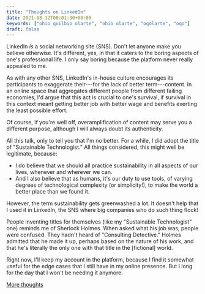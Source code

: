 ```yaml
---
title: "Thoughts on LinkedIn"
date: 2021-08-12T00:01:30+08:00
keywords: ["ohio quilbio olarte", "ohio olarte", "oqolarte", "oqo"]
draft: false
---
```

LinkedIn *is* a social networking site (SNS).
Don't let anyone make you believe otherwise.
It's different, yes, in that it caters to the boring aspects of one's professional
life.
I only say boring because the platform never really appealed to me.

As with any other SNS,
LinkedIn's in-house culture encourages its participants
to exaggerate their---for the lack of better term---content.
In an online space that aggregates different people from different failing
economies,
I'd argue that this act is crucial to one's survival,
if survival in this context meant getting better job with better wage and
benefits
exerting the least possible effort.

Of course, if you're well off,
overamplification of content may serve you a different purpose,
although I will always doubt its authenticity.

All this talk, only to tell you that I'm no better.
For a while, I did adopt the title of "Sustainable Technologist."
All things considered, this might well be legitimate,
because:
- I do believe that we should all practice sustainability in all aspects of our
  lives, whenever and wherever we can.
- And I also believe that as humans,
it's our duty to use tools,
of varying degrees of technological complexity (or simplicity!),
to make the world a better place than we found it.

However, the term sustainability gets greenwashed a lot.
It doesn't help that I used it in LinkedIn,
the SNS where big companies who do such thing flock!

People inventing titles for themselves
(like my "Sustainable Technologist" one)
reminds me of Sherlock Holmes.
When asked what his job was,
people were confused.
They hadn't heard of "Consulting Detective."
Holmes admitted that he made it up,
perhaps based on the nature of his work,
and that he's literally the only one with that title in the [fictional] world.

Right now, I'll keep my account in the platform,
because I find it somewhat useful for the edge cases that I still have in my
online presence.
But I long for the day that I won't be needing it anymore.

[More thoughts](/101/#more-thoughts-on-linkedin)

